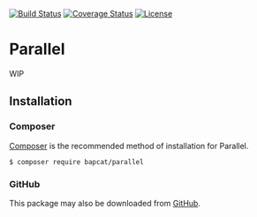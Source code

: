 [![Build Status](https://travis-ci.org/BapCat/Parallel.svg?branch=master)](https://travis-ci.org/BapCat/Parallel)
[![Coverage Status](https://coveralls.io/repos/BapCat/Parallel/badge.svg?branch=master&service=github)](https://coveralls.io/github/BapCat/Parallel?branch=master)
[![License](https://img.shields.io/packagist/l/BapCat/Parallel.svg)](https://img.shields.io/packagist/l/BapCat/Parallel.svg)

# Parallel
WIP

## Installation

### Composer
[Composer](https://getcomposer.org/) is the recommended method of installation for Parallel.

```
$ composer require bapcat/parallel
```

### GitHub

This package may also be downloaded from [GitHub](https://github.com/BapCat/Parallel/).
